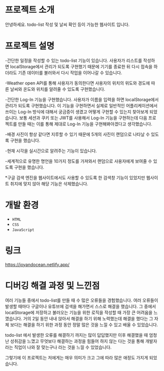 # 프로젝트 소개

안녕하세요. todo-list 작성 및 날씨 확인 등이 가능한 웹사이트 입니다.

# 프로젝트 설명

-간단한 일정을 작성할 수 있는 todo-list 기능이 있습니다. 사용자가 리스트를 작성하면 localStorage에서 관리가 되도록 구현했기 때문에 기기를 종료한 뒤 다시 접속을 하더라도
기존 데이터를 불러와서 다시 작업을 이어나갈 수 있습니다.

-Weather open API를 통해 사용자가 동의한다면 사용자의 위치의 위도와 경도에 따른 날씨와 온도와 위치를 알려줄 수 있도록 구현했습니다.

-간단한 Log-In 기능을 구현했습니다. 사용자가 이름을 입력을 하면 localStorage에서 관리가 되도록 구현했습니다.
이 기능을 구현하면서 실제로 일반적인 어플리케이션에서 쓰이는 Log-In 방식에 대해서 궁금증이 생겼고 어떻게 구현할 수 있는지 찾아보게 되었습니다.
보통 세션과 쿠키 또는 JWT를 사용해서 Log-In 기능을 구현하는데 다음 프로젝트를 만들 때는 이를 통해 제대로 Log-In 기능을 구현해봐야겠다고 생각했습니다.

-배경 사진이 항상 같다면 지루할 수 있기 때문에 5개의 사진이 랜덤으로 나타날 수 있도록 구현을 했습니다.

-현재 시각을 실시간으로 알려주는 기능이 있습니다.

-세계적으로 유명한 명언을 10가지 정도를 가져와서 랜덤으로 사용자에게 보여줄 수 있도록 구현을 했습니다.

*구글 검색 엔진을 웹사이트에서도 사용할 수 있도록 한 검색창 기능이 있었지만 웹사이트 취지에 맞지 않아 해당 기능은 삭제했습니다.

# 개발 환경

 - `HTML`
 - `CSS`
 - `JavaScript`

# 링크

https://joyandocean.netlify.app/

# 디버깅 해결 과정 및 느낀점

여러 기능들 중에서 todo-list를 만들 때 수 많은 오류들을 경험했습니다. 여러 오류들이 발생할 때마다 구글이나 유튜브에 검색을 해가면서 스스로 해결을 했습니다.
그 중에서 localStorage에 저장하고 불러오는 기능을 위한 로직을 작성할 때 가장 큰 어려움을 느꼈습니다. 거의 2일 동안 내내 앉아서 해결을 하기 위해 노력했는데
해결을 했다는 그 자체 보다는 해결을 하기 위한 과정 동안 정말 많은 것을 느낄 수 있고 배울 수 있었습니다.
 
todo-list 에서 발생한 오류를 해결하기 까지는 많이 답답했지만 이후 해결했을 때 엄청난 성취감을 느꼈고 무엇보다 해결하는 과정을 힘들어 하지 않는 다는 것을 통해
개발자라는 직업이 나와 잘 맞는구나 라는 것을 느낄 수 있었습니다.

그렇기에 이 프로젝트는 저에게는 매우 의미가 크고 그에 따라 많은 애정도 가지게 되었습니다.
